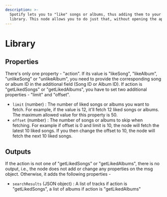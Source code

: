```yaml
---
description: >-
  Spotify lets you to "like" songs or albums, thus adding them to your personal
  library. This node allows you to do just that, without opening the app.
---
```


# Library

## Properties

There's only one property - "action". If its value is "likeSong", "likeAlbum", "unlikeSong" or "unlikeAlbum", you need to provide the corresponding song or album ID in the additional field (Song ID or Album ID). If action is "getLikedSongs" or "getLikedAlbums", you have to set two additional properties - "limit" and "offset".

* `limit` (number) : The number of liked songs or albums you want to fetch. For example, if the value is 12, it'll fetch 12 liked songs or albums. The maximum allowed value for this property is 50.
* `offset` (number) : The number of songs or albums to skip when fetching. For example if offset is 0 and limit is 10, the node will fetch the latest 10 liked songs. If you then change the offset to 10, the node will fetch the next 10 liked songs.

## Outputs

If the action is not one of "getLikedSongs" or "getLikedAlbums", there is no output, i.e., the node does not add or change any properties on the msg object. Otherwise, it adds the following properties -

* `searchResults` (JSON object) : A list of tracks if action is "getLikedSongs", a list of albums if action is "getLikedAlbums"
